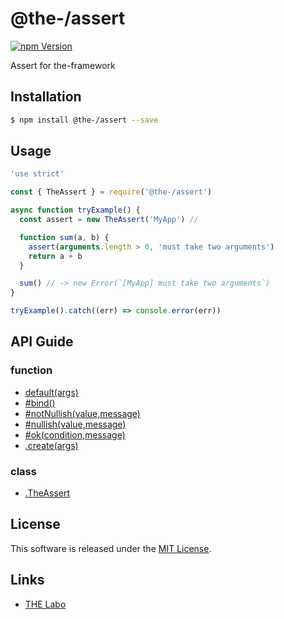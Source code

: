 @the-/assert
==========

<!---
This file is generated by the-tmpl. Do not update manually.
--->

<!-- Badge Start -->
<a name="badges"></a>

[![npm Version][bd_npm_shield_url]][bd_npm_url]

[bd_repo_url]: https://github.com/the-labo/the
[bd_travis_url]: http://travis-ci.org/the-labo/the
[bd_travis_shield_url]: http://img.shields.io/travis/the-labo/the.svg?style=flat
[bd_travis_com_url]: http://travis-ci.com/the-labo/the
[bd_travis_com_shield_url]: https://api.travis-ci.com/the-labo/the.svg?token=
[bd_license_url]: https://github.com/the-labo/the/blob/master/LICENSE
[bd_npm_url]: http://www.npmjs.org/package/@the-/assert
[bd_npm_shield_url]: http://img.shields.io/npm/v/@the-/assert.svg?style=flat
[bd_standard_url]: http://standardjs.com/
[bd_standard_shield_url]: https://img.shields.io/badge/code%20style-standard-brightgreen.svg

<!-- Badge End -->


<!-- Description Start -->
<a name="description"></a>

Assert for the-framework

<!-- Description End -->


<!-- Overview Start -->
<a name="overview"></a>




<!-- Overview End -->


<!-- Sections Start -->
<a name="sections"></a>

<!-- Section from "doc/readme/01.Installation.md.hbs" Start -->

<a name="section-doc-readme-01-installation-md"></a>

Installation
-----

```bash
$ npm install @the-/assert --save
```


<!-- Section from "doc/readme/01.Installation.md.hbs" End -->

<!-- Section from "doc/readme/02.Usage.md.hbs" Start -->

<a name="section-doc-readme-02-usage-md"></a>

Usage
---------

```javascript
'use strict'

const { TheAssert } = require('@the-/assert')

async function tryExample() {
  const assert = new TheAssert('MyApp') //

  function sum(a, b) {
    assert(arguments.length > 0, 'must take two arguments')
    return a + b
  }

  sum() // -> new Error(`[MyApp] must take two arguments`)
}

tryExample().catch((err) => console.error(err))

```


<!-- Section from "doc/readme/02.Usage.md.hbs" End -->


<!-- Sections Start -->

<a name="api"></a>

## API Guide

### function
- [default(args)](./doc/api/api.md#default)
- [#bind()](./doc/api/api.md#TheAssert#bind)
- [#notNullish(value,message)](./doc/api/api.md#TheAssert#notNullish)
- [#nullish(value,message)](./doc/api/api.md#TheAssert#nullish)
- [#ok(condition,message)](./doc/api/api.md#TheAssert#ok)
- [.create(args)](./doc/api/api.md#module_@the-/assert.create)
### class
- [.TheAssert](./doc/api/api.md#module_@the-/assert.TheAssert)

<!-- LICENSE Start -->
<a name="license"></a>

License
-------
This software is released under the [MIT License](https://github.com/the-labo/the/blob/master/LICENSE).

<!-- LICENSE End -->


<!-- Links Start -->
<a name="links"></a>

Links
------

+ [THE Labo][the_labo_url]

[the_labo_url]: https://github.com/the-labo

<!-- Links End -->
